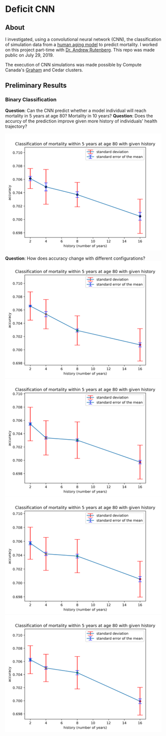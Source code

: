 # Deficit CNN

## About
I investigated, using a convolutional neural
network (CNN), the classification of simulation data from a
[human aging model](https://journals.aps.org/pre/abstract/10.1103/PhysRevE.98.032302)
to predict mortality. I worked on this project part-time with
[Dr. Andrew Rutenberg](http://fizz.phys.dal.ca/~adr/index.php?TreeIndex=0).
This repo was made public on July 29, 2019.

The execution of CNN simulations was made possible by Compute Canada's
[Graham](https://docs.computecanada.ca/wiki/Graham) and Cedar clusters.



## Preliminary Results

### Binary Classification
**Question**: Can the CNN predict whether a model individual will reach mortality in 5 years
at age 80? Mortality in 10 years?
**Question**: Does the accurcy of the prediction improve given more history of 
individuals' health trajectory?

![alt text](https://github.com/harvey2phase/deficit-cnn/blob/master/results/config0.png)

**Question**: How does accuracy change with different configurations?
![alt text](https://github.com/harvey2phase/deficit-cnn/blob/master/results/config1.png)
![alt text](https://github.com/harvey2phase/deficit-cnn/blob/master/results/config2.png)
![alt text](https://github.com/harvey2phase/deficit-cnn/blob/master/results/config3.png)
![alt text](https://github.com/harvey2phase/deficit-cnn/blob/master/results/config4.png)
